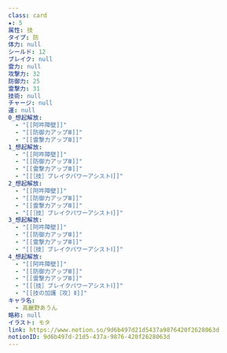```yaml
---
class: card
★: 5
属性: 技
タイプ: 防
体力: null
シールド: 12
ブレイク: null
霊力: null
攻撃力: 32
防御力: 25
霊撃力: 31
技術: null
チャージ: null
運: null
0_想起解放:
  - "[[阿吽障壁]]"
  - "[[防御力アップⅢ]]"
  - "[[霊撃力アップⅢ]]"
1_想起解放:
  - "[[阿吽障壁]]"
  - "[[防御力アップⅢ]]"
  - "[[霊撃力アップⅢ]]"
  - "[[［技］ブレイクパワーアシストⅠ]]"
2_想起解放:
  - "[[阿吽障壁]]"
  - "[[防御力アップⅢ]]"
  - "[[霊撃力アップⅢ]]"
  - "[[［技］ブレイクパワーアシストⅠ]]"
3_想起解放:
  - "[[阿吽障壁]]"
  - "[[防御力アップⅢ]]"
  - "[[霊撃力アップⅢ]]"
  - "[[［技］ブレイクパワーアシストⅠ]]"
4_想起解放:
  - "[[阿吽障壁]]"
  - "[[防御力アップⅢ]]"
  - "[[霊撃力アップⅢ]]"
  - "[[［技］ブレイクパワーアシストⅠ]]"
  - "[[技の加護［攻］Ⅱ]]"
キャラ名:
  - 高麗野あうん
略称: null
イラスト: モタ
link: https://www.notion.so/9d6b497d21d5437a9876420f2628063d
notionID: 9d6b497d-21d5-437a-9876-420f2628063d
---
```

